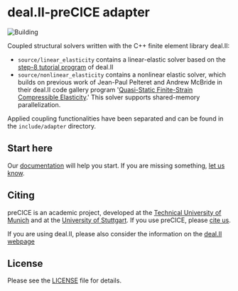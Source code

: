 # deal.II-preCICE adapter

![Building](https://github.com/precice/dealii-adapter/workflows/Building/badge.svg)

Coupled structural solvers written with the C++ finite element library deal.II:

- `source/linear_elasticity` contains a linear-elastic solver based on the [step-8 tutorial program](https://www.dealii.org/developer/doxygen/deal.II/step_8.html) of deal.II
- `source/nonlinear_elasticity` contains a nonlinear elastic solver, which builds on previous work of Jean-Paul Pelteret and Andrew McBride in their deal.II code gallery program '[Quasi-Static Finite-Strain Compressible Elasticity](https://www.dealii.org/developer/doxygen/deal.II/code_gallery_Quasi_static_Finite_strain_Compressible_Elasticity.html).' This solver supports shared-memory parallelization.

Applied coupling functionalities have been separated and can be found in the `include/adapter` directory.

## Start here

Our [documentation](https://precice.org/adapter-dealii-overview.html) will help you start. If you are missing something, [let us know](https://precice.org/resources/#contact).

## Citing

preCICE is an academic project, developed at the [Technical University of Munich](https://www.in.tum.de/i05/startseite/) and at the [University of Stuttgart](https://www.ipvs.uni-stuttgart.de/). If you use preCICE, please [cite us](https://precice.org/publications/).

If you are using deal.II, please also consider the information on the [deal.II webpage](https://www.dealii.org/publications.html)

## License

Please see the [LICENSE](https://github.com/precice/dealii-adapter/blob/master/LICENSE) file for details.
